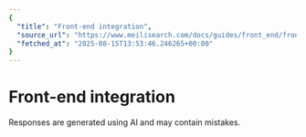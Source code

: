 ```yaml
---
{
  "title": "Front-end integration",
  "source_url": "https://www.meilisearch.com/docs/guides/front_end/front_end_integration",
  "fetched_at": "2025-08-15T13:53:46.246265+00:00"
}
---
```


# Front-end integration

Responses are generated using AI and may contain mistakes.
